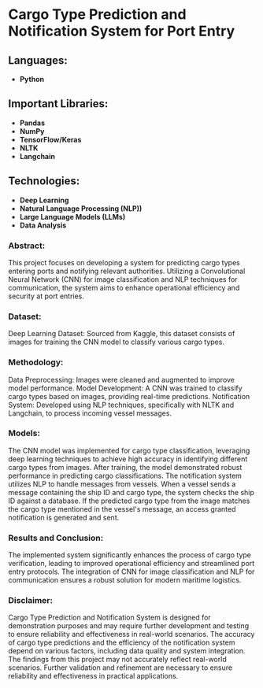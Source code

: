 # Cargo Type Prediction and Notification System for Port Entry

## Languages:
- **Python**

## Important Libraries:
- **Pandas**
- **NumPy**
- **TensorFlow/Keras**
- **NLTK**
- **Langchain**

## Technologies:
- **Deep Learning**
- **Natural Language Processing (NLP))**
- **Large Language Models (LLMs)**
- **Data Analysis**

### Abstract: 
This project focuses on developing a system for predicting cargo types entering ports and notifying relevant authorities. Utilizing a Convolutional Neural Network (CNN) for image classification and NLP techniques for communication, the system aims to enhance operational efficiency and security at port entries.

### Dataset:
Deep Learning Dataset: Sourced from Kaggle, this dataset consists of images for training the CNN model to classify various cargo types.

### Methodology:
Data Preprocessing: Images were cleaned and augmented to improve model performance.
Model Development: A CNN was trained to classify cargo types based on images, providing real-time predictions.
Notification System: Developed using NLP techniques, specifically with NLTK and Langchain, to process incoming vessel messages.

### Models: 
The CNN model was implemented for cargo type classification, leveraging deep learning techniques to achieve high accuracy in identifying different cargo types from images. After training, the model demonstrated robust performance in predicting cargo classifications.
The notification system utilizes NLP to handle messages from vessels. When a vessel sends a message containing the ship ID and cargo type, the system checks the ship ID against a database. If the predicted cargo type from the image matches the cargo type mentioned in the vessel's message, an access granted notification is generated and sent.

### Results and Conclusion: 
The implemented system significantly enhances the process of cargo type verification, leading to improved operational efficiency and streamlined port entry protocols. The integration of CNN for image classification and NLP for communication ensures a robust solution for modern maritime logistics.

### Disclaimer: 
Cargo Type Prediction and Notification System is designed for demonstration purposes and may require further development and testing to ensure reliability and effectiveness in real-world scenarios. The accuracy of cargo type predictions and the efficiency of the notification system depend on various factors, including data quality and system integration. The findings from this project may not accurately reflect real-world scenarios. Further validation and refinement are necessary to ensure reliability and effectiveness in practical applications.
